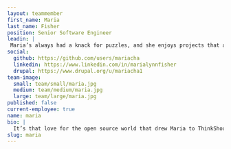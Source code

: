 ```yaml
---
layout: teammember
first_name: Maria
last_name: Fisher
position: Senior Software Engineer
leadin: |
 Maria’s always had a knack for puzzles, and she enjoys projects that allow her to user her passion for geek culture and technology in tandem. She’s also pretty excited about all things open source. What’s not to love about free tech?
social:
  github: https://github.com/users/mariacha
  linkedin: https://www.linkedin.com/in/marialynnfisher
  drupal: https://www.drupal.org/u/mariacha1
team-image:
  small: team/small/maria.jpg
  medium: team/medium/maria.jpg
  large: team/large/maria.jpg
published: false
current-employee: true
name: maria
bio: |
  It’s that love for the open source world that drew Maria to ThinkShout, and she loves that she gets to spend time contributing back to the Drupal community as part of her day job. Maria’s foray into software engineering began in college with her degree in computer science, which eventually led to opportunities that allowed her to try her hand at massive data migrations, site building, and everything in between. She’s tackled innumerable challenges, but none so terrifying as presenting to 9 year-olds about what it’s like to be a programmer. When she’s not giving career advice to small humans, Maria can usually be found crafting, or playing board games with friends.
slug: maria
---
```

